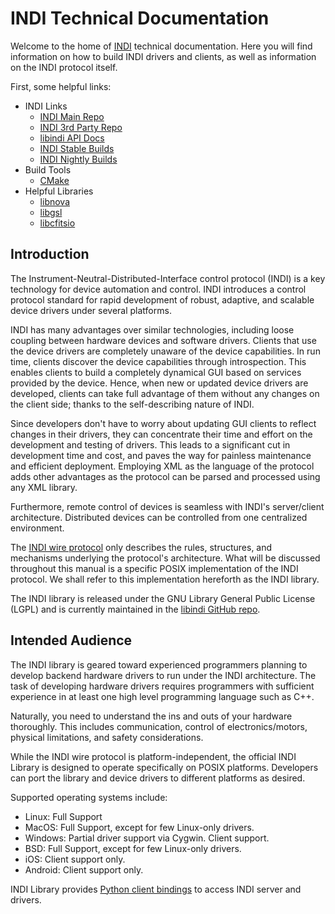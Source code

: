 # INDI Technical Documentation

Welcome to the home of [INDI](https://indilib.org) technical documentation.
Here you will find information on how to build INDI drivers and clients, as well
as information on the INDI protocol itself.

First, some helpful links:

* INDI Links
  * [INDI Main Repo](https://github.com/indilib/indi)
  * [INDI 3rd Party Repo](https://github.com/indilib/indi-3rdparty)
  * [libindi API Docs](https://www.indilib.org/api/index.html)
  * [INDI Stable Builds](https://launchpad.net/~mutlaqja/+archive/ubuntu/ppa)
  * [INDI Nightly Builds](https://launchpad.net/~mutlaqja/+archive/ubuntu/indinightly)
* Build Tools
  * [CMake](https://cmake.org/cmake/help/latest/)
* Helpful Libraries
  * [libnova](http://libnova.sourceforge.net/)
  * [libgsl](https://www.gnu.org/software/gsl/)
  * [libcfitsio](https://heasarc.gsfc.nasa.gov/fitsio/)

## Introduction

The Instrument-Neutral-Distributed-Interface control protocol (INDI) is a key
technology for device automation and control. INDI introduces a control protocol
standard for rapid development of robust, adaptive, and scalable device drivers
under several platforms.

INDI has many advantages over similar technologies, including loose coupling
between hardware devices and software drivers. Clients that use the device
drivers are completely unaware of the device capabilities. In run time, clients
discover the device capabilities through introspection. This enables clients to
build a completely dynamical GUI based on services provided by the device.
Hence, when new or updated device drivers are developed, clients can take full
advantage of them without any changes on the client side; thanks to the
self-describing nature of INDI.

Since developers don't have to worry about updating GUI clients to reflect
changes in their drivers, they can concentrate their time and effort on the
development and testing of drivers. This leads to a significant cut in
development time and cost, and paves the way for painless maintenance and
efficient deployment. Employing XML as the language of the protocol adds other
advantages as the protocol can be parsed and processed using any XML library.

Furthermore, remote control of devices is seamless with INDI's server/client
architecture. Distributed devices can be controlled from one centralized
environment.

The [INDI wire protocol](protocol/INDI.pdf) only describes the rules,
structures, and mechanisms underlying the protocol's architecture. What will be
discussed throughout this manual is a specific POSIX implementation of the INDI
protocol. We shall refer to this implementation hereforth as the INDI library.

The INDI library is released under the GNU Library General Public License (LGPL)
and is currently maintained in the
[libindi GitHub repo](https://github.com/indilib/indi).

## Intended Audience

The INDI library is geared toward experienced programmers planning to develop
backend hardware drivers to run under the INDI architecture. The task of
developing hardware drivers requires programmers with sufficient experience in
at least one high level programming language such as C++.

Naturally, you need to understand the ins and outs of your hardware thoroughly.
This includes communication, control of electronics/motors, physical
limitations, and safety considerations.

While the INDI wire protocol is platform-independent, the official INDI Library
is designed to operate specifically on POSIX platforms. Developers can port the
library and device drivers to different platforms as desired.

Supported operating systems include:

* Linux: Full Support
* MacOS: Full Support, except for few Linux-only drivers.
* Windows: Partial driver support via Cygwin. Client support.
* BSD: Full Support, except for few Linux-only drivers.
* iOS: Client support only.
* Android: Client support only.

INDI Library provides
[Python client bindings](https://pypi.org/project/pyindi-client/) to access
INDI server and drivers.
